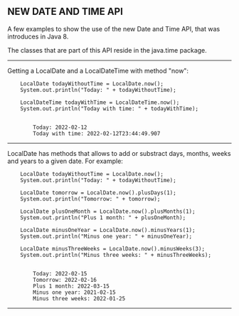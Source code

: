 NEW DATE AND TIME API
-----------------------------------------------------------------------------

A few examples to show the use of the new Date and Time API,
that was introduces in Java 8.

The classes that are part of this API reside in the java.time package.

-----------------------------------------------------------------------------

Getting a LocalDate and a LocalDateTime with method "now":

		LocalDate todayWithoutTime = LocalDate.now();
		System.out.println("Today: " + todayWithoutTime);
	
		LocalDateTime todayWithTime = LocalDateTime.now();
		System.out.println("Today with time: " + todayWithTime);


```

		Today: 2022-02-12
		Today with time: 2022-02-12T23:44:49.907

```

-----------------------------------------------------------------------------

LocalDate has methods that allows to add or substract days, months, weeks and years to a given date.
For example:

		LocalDate todayWithoutTime = LocalDate.now();
		System.out.println("Today: " + todayWithoutTime);		
		
		LocalDate tomorrow = LocalDate.now().plusDays(1);
		System.out.println("Tomorrow: " + tomorrow);
		
		LocalDate plusOneMonth = LocalDate.now().plusMonths(1);
		System.out.println("Plus 1 month: " + plusOneMonth);		
		
		LocalDate minusOneYear = LocalDate.now().minusYears(1);
		System.out.println("Minus one year: " + minusOneYear);

		LocalDate minusThreeWeeks = LocalDate.now().minusWeeks(3);
		System.out.println("Minus three weeks: " + minusThreeWeeks);	
		
		
```

		Today: 2022-02-15
		Tomorrow: 2022-02-16
		Plus 1 month: 2022-03-15
		Minus one year: 2021-02-15
		Minus three weeks: 2022-01-25

```

-----------------------------------------------------------------------------




